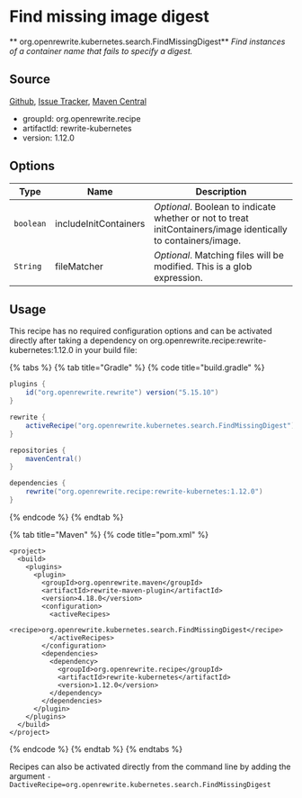 # Find missing image digest

** org.openrewrite.kubernetes.search.FindMissingDigest**
_Find instances of a container name that fails to specify a digest._

## Source

[Github](https://github.com/openrewrite/rewrite-kubernetes), [Issue Tracker](https://github.com/openrewrite/rewrite-kubernetes/issues), [Maven Central](https://search.maven.org/artifact/org.openrewrite.recipe/rewrite-kubernetes/1.12.0/jar)

* groupId: org.openrewrite.recipe
* artifactId: rewrite-kubernetes
* version: 1.12.0

## Options

| Type | Name | Description |
| -- | -- | -- |
| `boolean` | includeInitContainers | *Optional*. Boolean to indicate whether or not to treat initContainers/image identically to containers/image. |
| `String` | fileMatcher | *Optional*. Matching files will be modified. This is a glob expression. |


## Usage

This recipe has no required configuration options and can be activated directly after taking a dependency on org.openrewrite.recipe:rewrite-kubernetes:1.12.0 in your build file:

{% tabs %}
{% tab title="Gradle" %}
{% code title="build.gradle" %}
```groovy
plugins {
    id("org.openrewrite.rewrite") version("5.15.10")
}

rewrite {
    activeRecipe("org.openrewrite.kubernetes.search.FindMissingDigest")
}

repositories {
    mavenCentral()
}

dependencies {
    rewrite("org.openrewrite.recipe:rewrite-kubernetes:1.12.0")
}
```
{% endcode %}
{% endtab %}

{% tab title="Maven" %}
{% code title="pom.xml" %}
```markup
<project>
  <build>
    <plugins>
      <plugin>
        <groupId>org.openrewrite.maven</groupId>
        <artifactId>rewrite-maven-plugin</artifactId>
        <version>4.18.0</version>
        <configuration>
          <activeRecipes>
            <recipe>org.openrewrite.kubernetes.search.FindMissingDigest</recipe>
          </activeRecipes>
        </configuration>
        <dependencies>
          <dependency>
            <groupId>org.openrewrite.recipe</groupId>
            <artifactId>rewrite-kubernetes</artifactId>
            <version>1.12.0</version>
          </dependency>
        </dependencies>
      </plugin>
    </plugins>
  </build>
</project>
```
{% endcode %}
{% endtab %}
{% endtabs %}

Recipes can also be activated directly from the command line by adding the argument `-DactiveRecipe=org.openrewrite.kubernetes.search.FindMissingDigest`
